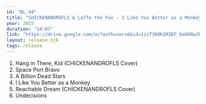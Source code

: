 ```yaml
---
id: "BL_44"
title: "CHICKENANDROFLS & Laffe the Fox - I Like You Better as a Monkey"
year: 2015
duration: "14:07"
link: "https://drive.google.com/uc?authuser=0&id=1izT308K2M3EP_8a9ARwJkxjg894E3gFa&export=download"
layout: release.njk
tags: release
---
```


1. Hang in There, Kid (CHICKENANDROFLS Cover)
2. Space Port Bravo
3. A Billion Dead Stars
4. I Like You Better as a Monkey
5. Reachable Dream (CHICKENANDROFLS Cover)
6. Undecisions
